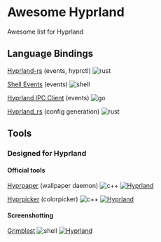 # Awesome Hyprland
Awesome list for Hyprland

## Language Bindings
[Hyprland-rs](https://github.com/hyprland-community/hyprland-rs) (events, hyprctl) ![rust](https://img.shields.io/badge/-rust-orange)

[Shell Events](https://github.com/hyprwm/contrib/tree/main/shellevents) (events) ![shell](https://img.shields.io/badge/-shell-green)

[Hyprland IPC Client](https://github.com/labi-le/hyprland-ipc-client) (events) ![go](https://img.shields.io/badge/-go-68D7E2)

[Hyprland_rs](https://github.com/amirography/hyprland_rs) (config generation) ![rust](https://img.shields.io/badge/-rust-orange)

## Tools

### Designed for Hyprland

#### Official tools
[Hyprpaper](https://github.com/hyprwm/hyprpaper) (wallpaper daemon) ![c++](https://img.shields.io/badge/-c%2B%2B-red) [![Hyprland](https://img.shields.io/badge/Made%20for-Hyprland-blue)](https://github.com/hyprwm/Hyprland)

[Hyprpicker](https://github.com/hyprwm/hyprpicker) (colorpicker) ![c++](https://img.shields.io/badge/-c%2B%2B-red) [![Hyprland](https://img.shields.io/badge/Made%20for-Hyprland-blue)](https://github.com/hyprwm/Hyprland)

#### Screenshotting
[Grimblast](https://github.com/hyprwm/contrib/tree/main/grimblast) ![shell](https://img.shields.io/badge/-shell-green) [![Hyprland](https://img.shields.io/badge/Made%20for-Hyprland-blue)](https://github.com/hyprwm/Hyprland)
